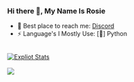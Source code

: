 ### Hi there 👋, My Name Is Rosie
  - 💬 Best place to reach me: [Discord](https://discord.com/users/706172448696959037)
  - ⚡ Language's I Mostly Use: [👑] Python 
  <br>
<a href="https://github.com/laxrfar">
  <img align="center" src="https://github-readme-stats.vercel.app/api?username=laxrfar&show_icons=true&include_all_commits=true&show_icons=true&title_color=fff&icon_color=79ff97&text_color=9f9f9f&bg_color=151515" alt="Expliot Stats" />
</a>
<br><br>
<a href="https://github.com/laxrfar?tab=repositories">
  <img align="center" src="https://github-readme-stats.vercel.app/api/top-langs/?username=laxrfar&layout=compact&show_icons=true&title_color=fff&icon_color=79ff97&text_color=9f9f9f&bg_color=151515" />
</a>
<br>
<br>
